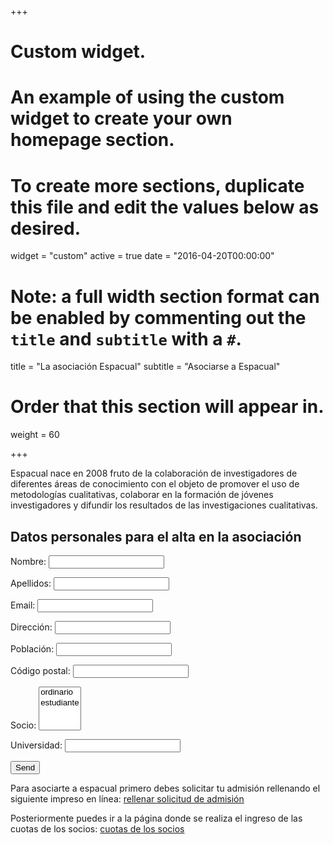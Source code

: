 +++
# Custom widget.
# An example of using the custom widget to create your own homepage section.
# To create more sections, duplicate this file and edit the values below as desired.
widget = "custom"
active = true
date = "2016-04-20T00:00:00"

# Note: a full width section format can be enabled by commenting out the `title` and `subtitle` with a `#`.
title = "La asociación Espacual"
subtitle = "Asociarse a Espacual"

# Order that this section will appear in.
weight = 60

+++

Espacual nace en 2008 fruto de la colaboración de investigadores de diferentes áreas de conocimiento con el objeto de promover el uso de metodologías cualitativas, colaborar en la formación de jóvenes investigadores y difundir los resultados de las investigaciones cualitativas.

## Datos personales para el alta en la asociación

<form name="alta" method="POST" netlify>
  <p>
    <label>Nombre: <input type="text" name="nombre" /></label>   
  </p>
  <p>
    <label>Apellidos: <input type="text" name="apellidos" /></label>   
  </p>
  <p>
    <label> Email: <input type="email" name="email" /></label>
  </p>
  <p>
    <label> Dirección: <input type="text" name="direccion" /></label>   
  </p>  
  <p>
    <label> Población: <input type="text" name="poblacion" /></label>   
  </p>  
  <p>
    <label> Código postal: <input type="text" name="cp" /></label>   
  </p>
  <p>
    <label> Socio: <select name="role[]" multiple>
      <option value="Socio ordinario">ordinario</option>
      <option value="Socio estudiante">estudiante</option>
    </select></label>
  </p>
  <p>
    <label> Universidad: <input type="text" name="universidad" /></label>   
  </p>
  <p>
    <button type="submit">Send</button>
  </p>
</form>

Para asociarte a espacual primero debes solicitar tu admisión rellenando el siguiente impreso en línea: [rellenar solicitud de admisión](https://docs.google.com/forms/d/e/1FAIpQLSe5udzvKiKeoLklSMnAgCfdEbeGs4kgbAwEemU3xpdBNDsEsQ/viewform)

Posteriormente puedes ir a la página donde se realiza el ingreso de las cuotas de los socios: [cuotas de los socios](https://espacual.netlify.com/talk/asociate-espacual/)




